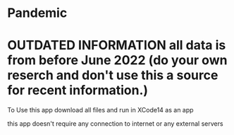 # Pandemic

# OUTDATED INFORMATION all data is from before June 2022 (do your own reserch and don't use this a source for recent information.)

To Use this app download all files and run in XCode14 as an app

this app doesn't require any connection to internet or any external servers

